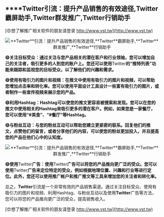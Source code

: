 ## ****Twitter**引流：提升产品销售的有效途径,**Twitter**霸屏助手,**Twitter**群发推广,**Twitter**行销助手**

[😍想了解推广相关软件的朋友请登录 http://www.vst.tw](http://www.vst.tw)

 <center><img src="https://vst.tw/MP4/tuiguang/png/1.png" alt="**Twitter**引流：提升产品销售的有效途径,**Twitter**霸屏助手,**Twitter**群发推广,**Twitter**行销助手"></center>

**😄关注目标受众：通过关注与您产品相关的潜在客户和行业领袖，您可以增加自己的关注者，吸引更多的人到您的账户上。您还可以使用**Twitter**的“推特列表”功能来跟踪和监视您的目标受众，以了解他们的兴趣和需求。**

**😄使用有吸引力的图片和视频：在推文中使用有吸引力的图片和视频，可以帮助您增加点击率和转化率。您可以使用平面设计工具设计一些富有吸引力的图片，或者制作一些宣传视频来展示您的产品。**

**😄利用Hashtag：Hashtag可以使您的推文更容易被搜索和发现。您可以在您的推文中使用相关的Hashtag来吸引更多的潜在客户。例如，如果您是一家餐厅，您可以使用“#美食”、“#餐厅”等Hashtag。**

**😄与粉丝互动：与您的粉丝互动可以帮助您建立更紧密的联系。回复他们的推文，点赞他们的留言，或者分享他们的内容，可以使您的粉丝更加投入，并且提高您的产品在他们心中的认知度。**

 <center><img src="https://vst.tw/MP4/tuiguang/png/8.png" alt="**Twitter**引流：提升产品销售的有效途径,**Twitter**霸屏助手,**Twitter**群发推广,**Twitter**行销助手"></center>

**😄使用**Twitter**广告：使用**Twitter**广告可以将您的产品推向更广泛的受众。您可以使用**Twitter**广告来定位特定的受众，例如根据地理位置、兴趣和行业等进行定位。此外，您还可以使用推广帐户和推广推文等工具来增加您的关注者和转化率。**

总之，**Twitter**引流是一个非常有效的产品销售渠道。通过关注目标受众、使用有吸引力的图片和视频、利用Hashtag、与粉丝互动以及使用**Twitter**广告等方法，您可以将您的产品推向更广泛的受众，提高销售收入。

[😍想了解推广相关软件的朋友请登录 http://www.vst.tw](http://www.vst.tw)



